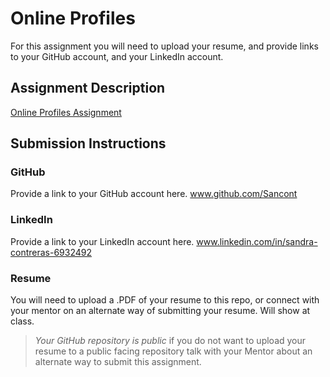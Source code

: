 # Online Profiles
For this assignment you will need to upload your resume, and provide links to your GitHub account, and your LinkedIn account.

## Assignment Description
[Online Profiles Assignment](https://education.launchcode.org/liftoff/assignments/online-profiles/)

## Submission Instructions
 
### GitHub
Provide a link to your GitHub account here.
www.github.com/Sancont
 
### LinkedIn
Provide a link to your LinkedIn account here.
www.linkedin.com/in/sandra-contreras-6932492

### Resume
You will need to upload a .PDF of your resume to this repo, or connect with your mentor on an alternate way of submitting your resume.
Will show at class.

> *Your GitHub repository is public* if you do not want to upload your resume to a public facing repository talk with your Mentor about an alternate way to submit this assignment.
